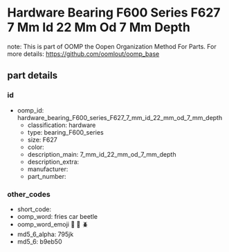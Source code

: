 # Hardware Bearing F600 Series F627 7 Mm Id 22 Mm Od 7 Mm Depth  

note: This is part of OOMP the Oopen Organization Method For Parts. For more details: https://github.com/oomlout/oomp_base

##  part details





### id
* oomp_id: hardware_bearing_F600_series_F627_7_mm_id_22_mm_od_7_mm_depth
  * classification: hardware
  * type: bearing_F600_series
  * size: F627
  * color: 
  * description_main: 7_mm_id_22_mm_od_7_mm_depth
  * description_extra: 
  * manufacturer: 
  * part_number: 

### other_codes
* short_code: 
* oomp_word: fries car beetle
* oomp_word_emoji :fries: :car: :beetle:
* md5_6_alpha: 795jk
* md5_6: b9eb50